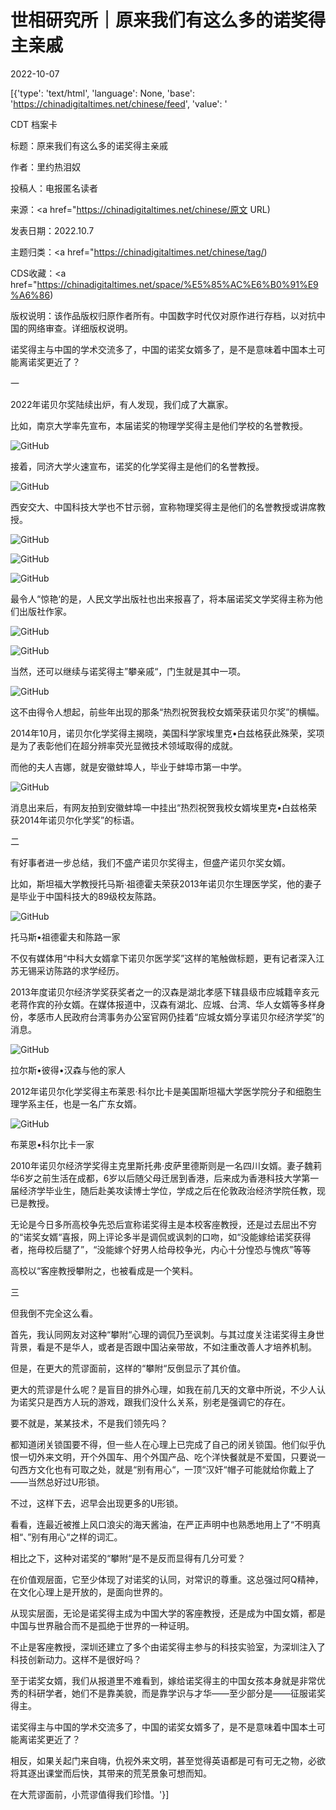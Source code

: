 # 世相研究所｜原来我们有这么多的诺奖得主亲戚

2022-10-07

[{'type': 'text/html', 'language': None, 'base': 'https://chinadigitaltimes.net/chinese/feed', 'value': '

CDT 档案卡

标题：原来我们有这么多的诺奖得主亲戚

作者：里约热泪奴

投稿人：电报匿名读者

来源：<a href="https://chinadigitaltimes.net/chinese/原文 URL)

发表日期：2022.10.7

主题归类：<a href="https://chinadigitaltimes.net/chinese/tag/)

CDS收藏：<a href="https://chinadigitaltimes.net/space/%E5%85%AC%E6%B0%91%E9%A6%86)

版权说明：该作品版权归原作者所有。中国数字时代仅对原作进行存档，以对抗中国的网络审查。详细版权说明。







诺奖得主与中国的学术交流多了，中国的诺奖女婿多了，是不是意味着中国本土可能离诺奖更近了？



一

2022年诺贝尔奖陆续出炉，有人发现，我们成了大赢家。

比如，南京大学率先宣布，本届诺奖的物理学奖得主是他们学校的名誉教授。

![GitHub](https://chinadigitaltimes.net/chinese/files/2022/10/post-687918-63400f989fd0b.)

接着，同济大学火速宣布，诺奖的化学奖得主是他们的名誉教授。

![GitHub](https://chinadigitaltimes.net/chinese/files/2022/10/post-687918-63400f98a9c59.)

西安交大、中国科技大学也不甘示弱，宣称物理奖得主是他们的名誉教授或讲席教授。

![GitHub](https://chinadigitaltimes.net/chinese/files/2022/10/post-687918-63400f98b43a7.)

![GitHub](https://chinadigitaltimes.net/chinese/files/2022/10/post-687918-63400f98bdc10.png)

![GitHub](https://chinadigitaltimes.net/chinese/files/2022/10/post-687918-63400f98c8128.png)

最令人“惊艳‘的是，人民文学出版社也出来报喜了，将本届诺奖文学奖得主称为他们出版社作家。

![GitHub](https://chinadigitaltimes.net/chinese/files/2022/10/post-687918-63400f98d32c1.png)

![GitHub](https://chinadigitaltimes.net/chinese/files/2022/10/post-687918-63400f98df428.png)

当然，还可以继续与诺奖得主”攀亲戚“，门生就是其中一项。

![GitHub](https://chinadigitaltimes.net/chinese/files/2022/10/post-687918-63400f98f04ff.)

这不由得令人想起，前些年出现的那条“热烈祝贺我校女婿荣获诺贝尔奖”的横幅。

2014年10月，诺贝尔化学奖得主揭晓，美国科学家埃里克•白兹格获此殊荣，奖项是为了表彰他们在超分辨率荧光显微技术领域取得的成就。

而他的夫人吉娜，就是安徽蚌埠人，毕业于蚌埠市第一中学。

![GitHub](https://chinadigitaltimes.net/chinese/files/2022/10/image-1665142521762.png)

消息出来后，有网友拍到安徽蚌埠一中挂出“热烈祝贺我校女婿埃里克•白兹格荣获2014年诺贝尔化学奖”的标语。

二

有好事者进一步总结，我们不盛产诺贝尔奖得主，但盛产诺贝尔奖女婿。

比如，斯坦福大学教授托马斯·祖德霍夫荣获2013年诺贝尔生理医学奖，他的妻子是毕业于中国科技大的89级校友陈路。

![GitHub](https://chinadigitaltimes.net/chinese/files/2022/10/post-687918-63400f990de7e.png)

托马斯•祖德霍夫和陈路一家

不仅有媒体用“中科大女婿拿下诺贝尔医学奖”这样的笔触做标题，更有记者深入江苏无锡采访陈路的求学经历。

2013年度诺贝尔经济学奖获奖者之一的汉森是湖北孝感下辖县级市应城籍辛亥元老蒋作宾的孙女婿。在媒体报道中，汉森有湖北、应城、台湾、华人女婿等多样身份，孝感市人民政府台湾事务办公室官网仍挂着“应城女婿分享诺贝尔经济学奖”的消息。

![GitHub](https://chinadigitaltimes.net/chinese/files/2022/10/post-687918-63400f9915523.)

拉尔斯•彼得•汉森与他的家人

2012年诺贝尔化学奖得主布莱恩·科尔比卡是美国斯坦福大学医学院分子和细胞生理学系主任，也是一名广东女婿。

![GitHub](https://chinadigitaltimes.net/chinese/files/2022/10/post-687918-63400f991bf7c.)

布莱恩•科尔比卡一家

2010年诺贝尔经济学奖得主克里斯托弗·皮萨里德斯则是一名四川女婿。妻子魏莉华6岁之前生活在成都，6岁以后随父母迁居到香港，后来成为香港科技大学第一届经济学毕业生，随后赴美攻读博士学位，学成之后在伦敦政治经济学院任教，现已是教授。

无论是今日多所高校争先恐后宣称诺奖得主是本校客座教授，还是过去屈出不穷的“诺奖女婿“喜报，网上评论多半是调侃或讽刺的口吻，如“没能嫁给诺奖获得者，拖母校后腿了”，“没能嫁个好男人给母校争光，内心十分惶恐与愧疚”等等

高校以“客座教授攀附之，也被看成是一个笑料。

三

但我倒不完全这么看。

首先，我认同网友对这种“攀附“心理的调侃乃至讽刺。与其过度关注诺奖得主身世背景，看是不是华人，或者是否跟中国沾亲带故，不如注重改善人才培养机制。

但是，在更大的荒谬面前，这样的“攀附“反倒显示了其价值。

更大的荒谬是什么呢？是盲目的排外心理，如我在前几天的文章中所说，不少人认为诺奖只是西方人玩的游戏，跟我们没什么关系，别老是强调它的存在。

要不就是，某某技术，不是我们领先吗？

都知道闭关锁国要不得，但一些人在心理上已完成了自己的闭关锁国。他们似乎仇恨一切外来文明，开个外国车、用个外国产品、吃个洋快餐就是不爱国，只要说一句西方文化也有可取之处，就是“别有用心“，一顶“汉奸“帽子可能就给你戴上了——当然总好过U形锁。

不过，这样下去，迟早会出现更多的U形锁。

看看，连最近被推上风口浪尖的海天酱油，在严正声明中也熟悉地用上了“不明真相“、”别有用心“之样的词汇。

相比之下，这种对诺奖的“攀附“是不是反而显得有几分可爱？

在价值观层面，它至少体现了对诺奖的认同，对常识的尊重。这总强过阿Q精神，在文化心理上是开放的，是面向世界的。

从现实层面，无论是诺奖得主成为中国大学的客座教授，还是成为中国女婿，都是中国与世界融合而不是孤绝于世界的一种证明。

不止是客座教授，深圳还建立了多个由诺奖得主参与的科技实验室，为深圳注入了科技创新动力。这样不是很好吗？

至于诺奖女婿，我们从报道里不难看到，嫁给诺奖得主的中国女孩本身就是非常优秀的科研学者，她们不是靠美貌，而是靠学识与才华——至少部分是——征服诺奖得主。

诺奖得主与中国的学术交流多了，中国的诺奖女婿多了，是不是意味着中国本土可能离诺奖更近了？

相反，如果关起门来自嗨，仇视外来文明，甚至觉得英语都是可有可无之物，必欲将其逐出课堂而后快，其带来的荒芜景象可想而知。

在大荒谬面前，小荒谬值得我们珍惜。'}]